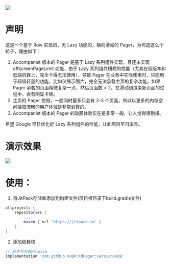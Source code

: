 [![](https://jitpack.io/v/XuQK/KdPager.svg)](https://jitpack.io/#XuQK/KdPager)

# 声明

这是一个基于 Row 实现的，无 Lazy 功能的，横向滑动的 Pager，为何造这么个轮子，理由如下：

1. Accompanist 版本的 Pager 是基于 Lazy 系列组件实现，且还未实现 offscreenPageLimit 功能，由于 Lazy 系列组件糟糕的性能（尤其在低版本和低端机器上，完全卡得无法使用），导致 Pager 在业务中实际使用时，只能用于超级轻量的功能，比如仅展示图片，完全无法承载主页的复杂功能，如果 Pager 承载的页面稍微复杂一点，然后页面数 > 2，在滑动到渲染新页面的过程中，会有明显卡顿。
2. 主页的 Pager 使用，一般同时最多只会有 2-3 个页面，所以以更多的内存空间换取流畅的用户体验是非常划算的。
3. Accompanist 版本的 Pager 的动画体验实在是非常一般，让人觉得很别扭。

希望 Google 早日优化好 Lazy 系列组件的性能，让此项目早日废弃。

# 演示效果

![](demo.webp)

# 使用：

1. 将JitPack存储库添加到构建文件(项目根目录下build.gradle文件)

```groovy
allprojects {
    repositories {
        ...
        maven { url 'https://jitpack.io' }
    }
}
```

2. 添加依赖项

```groovy
// 版本号参看Release
implementation 'com.github.XuQK:KdPager:versionCode'
```
